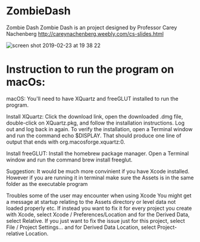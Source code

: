 # ZombieDash
Zombie Dash 
Zombie Dash is an project designed by Professor Carey Nachenberg http://careynachenberg.weebly.com/cs-slides.html

![screen shot 2019-02-23 at 19 38 22](https://user-images.githubusercontent.com/32973628/53294791-983ee880-37a2-11e9-8bfb-1f8cb1f7c577.png)

# Instruction to run the program on macOs:

macOS: You'll need to have XQuartz and freeGLUT installed to run the program.

Install XQuartz:
Click the download link, open the downloaded .dmg file, double-click on XQuartz.pkg, and follow the installation instructions.
Log out and log back in again.
To verify the installation, open a Terminal window and run the command echo $DISPLAY. That should produce one line of output that ends with org.macosforge.xquartz:0.

Install freeGLUT:
Install the homebrew package manager.
Open a Terminal window and run the command brew install freeglut.

Suggestion: It would be much more convinient if you have Xcode installed. 
However if you are running it in terminal make sure the Assets is in the same folder as the executable program

Troubles some of the user may encounter when using Xcode
You might get a message at startup relating to the Assets directory or level data not loaded properly etc. 
If instead you want to fix it for every project you create with Xcode, select Xcode / Preferences/Location and for the Derived Data, select Relative.
If you just want to fix the issue just for this project, select File / Project Settings... and for Derived Data Location, select Project-relative Location. 


